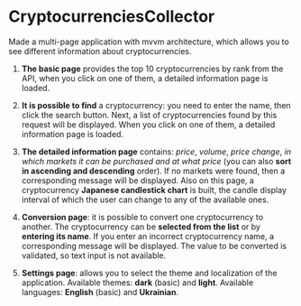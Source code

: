 # CryptocurrenciesCollector
Made a multi-page application with mvvm architecture, which allows you to see different information about cryptocurrencies.

1. **The basic page** provides the top 10 cryptocurrencies by rank from the API, when you click on one of them, a detailed information page is loaded.

2. **It is possible to find** a cryptocurrency: you need to enter the name, then click the search button. Next, a list of cryptocurrencies found by this request will be displayed. When you click on one of them, a detailed information page is loaded.

3. **The detailed information page** contains: *price*, *volume*, *price change*, *in which markets it can be purchased and at what price* (you can also **sort in ascending and descending** order). If no markets were found, then a corresponding message will be displayed. Also on this page, a cryptocurrency **Japanese candlestick chart** is built, the candle display interval of which the user can change to any of the available ones.

4. **Conversion page**: it is possible to convert one cryptocurrency to another. The cryptocurrency can be **selected from the list** or by **entering its name**. If you enter an incorrect cryptocurrency name, a corresponding message will be displayed. The value to be converted is validated, so text input is not available.

5. **Settings page**: allows you to select the theme and localization of the application. Available themes: **dark** (basic) and **light**. Available languages: **English** (basic) and **Ukrainian**.